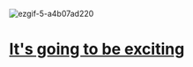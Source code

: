 ![ezgif-5-a4b07ad220](https://github.com/user-attachments/assets/3b414cee-569f-4399-8df0-6c5478e7b61a)

# [It's going to be exciting](https://music.youtube.com/playlist?list=PLetTkv63uEXjix2851orLXMaTTVAqSQ1I&si=ZdS-7T2HTixF5FKF)
